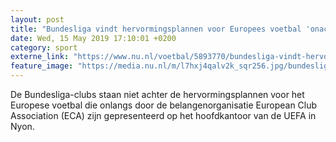```yaml
---
layout: post
title: "Bundesliga vindt hervormingsplannen voor Europees voetbal 'onacceptabel'"
date: Wed, 15 May 2019 17:10:01 +0200
category: sport
externe_link: "https://www.nu.nl/voetbal/5893770/bundesliga-vindt-hervormingsplannen-voor-europees-voetbal-onacceptabel.html"
feature_image: "https://media.nu.nl/m/l7hxj4qalv2k_sqr256.jpg/bundesliga-vindt-hervormingsplannen-voor-europees-voetbal-onacceptabel.jpg"
---
```


De Bundesliga-clubs staan niet achter de hervormingsplannen voor het Europese voetbal die onlangs door de belangenorganisatie European Club Association (ECA) zijn gepresenteerd op het hoofdkantoor van de UEFA in Nyon.
